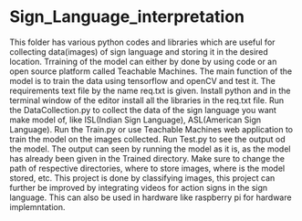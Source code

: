 # Sign_Language_interpretation

This folder has various python codes and libraries which are useful for collecting data(images) of sign language and storing it in the desired location. Trraining of the model can either by done by using code or an open source platform called Teachable Machines. The main function of the model is to train the data using tensorflow and openCV and test it. 
The requirements text file by the name req.txt is given.
Install python and in the terminal window of the editor install all the libraries in the req.txt file.
Run the DataCollection.py to collect the data of the sign language you want make model of, like ISL(Indian Sign Language), ASL(American Sign Language).
Run the Train.py or use Teachable Machines web application to train the model on the images collected.
Run Test.py to see the output od the model. The output can seen by running the model as it is, as the model has already been given in the Trained directory.
Make sure to change the path of respective directories, where to store images, where is the model stored, etc.
This project is done by classifying images, this project can further be improved by integrating videos for action signs in the sign language. This can also be used in hardware like raspberry pi for hardware implemntation.
